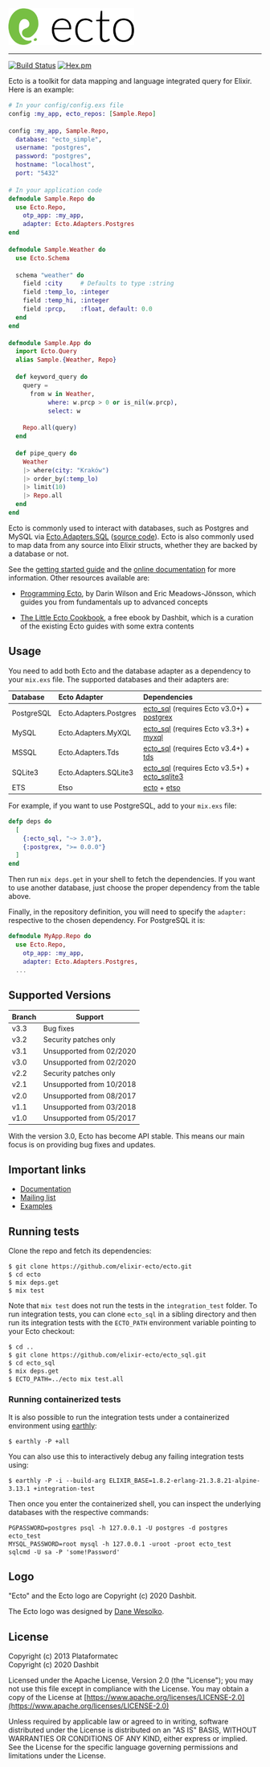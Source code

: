 <img width="250" src="https://github.com/elixir-ecto/ecto/raw/master/guides/images/logo.png" alt="Ecto">

---

[![Build Status](https://github.com/elixir-ecto/ecto/workflows/CI/badge.svg)](https://github.com/elixir-ecto/ecto/actions) [![Hex.pm](https://img.shields.io/hexpm/v/ecto.svg)](https://hex.pm/packages/ecto)

Ecto is a toolkit for data mapping and language integrated query for Elixir. Here is an example:

```elixir
# In your config/config.exs file
config :my_app, ecto_repos: [Sample.Repo]

config :my_app, Sample.Repo,
  database: "ecto_simple",
  username: "postgres",
  password: "postgres",
  hostname: "localhost",
  port: "5432"

# In your application code
defmodule Sample.Repo do
  use Ecto.Repo,
    otp_app: :my_app,
    adapter: Ecto.Adapters.Postgres
end

defmodule Sample.Weather do
  use Ecto.Schema

  schema "weather" do
    field :city     # Defaults to type :string
    field :temp_lo, :integer
    field :temp_hi, :integer
    field :prcp,    :float, default: 0.0
  end
end

defmodule Sample.App do
  import Ecto.Query
  alias Sample.{Weather, Repo}

  def keyword_query do
    query =
      from w in Weather,
           where: w.prcp > 0 or is_nil(w.prcp),
           select: w

    Repo.all(query)
  end

  def pipe_query do
    Weather
    |> where(city: "Kraków")
    |> order_by(:temp_lo)
    |> limit(10)
    |> Repo.all
  end
end
```

Ecto is commonly used to interact with databases, such as Postgres and MySQL via [Ecto.Adapters.SQL](https://hexdocs.pm/ecto_sql) ([source code](https://github.com/elixir-ecto/ecto_sql)). Ecto is also commonly used to map data from any source into Elixir structs, whether they are backed by a database or not.

See the [getting started guide](https://hexdocs.pm/ecto/getting-started.html) and the [online documentation](https://hexdocs.pm/ecto) for more information. Other resources available are:

  * [Programming Ecto](https://pragprog.com/book/wmecto/programming-ecto), by Darin Wilson and Eric Meadows-Jönsson, which guides you from fundamentals up to advanced concepts

  * [The Little Ecto Cookbook](https://dashbit.co/ebooks/the-little-ecto-cookbook), a free ebook by Dashbit, which is a curation of the existing Ecto guides with some extra contents

## Usage

You need to add both Ecto and the database adapter as a dependency to your `mix.exs` file. The supported databases and their adapters are:

Database   | Ecto Adapter           | Dependencies
:----------| :--------------------- | :-----------------------------------------------
PostgreSQL | Ecto.Adapters.Postgres | [ecto_sql][ecto_sql] (requires Ecto v3.0+) + [postgrex][postgrex]
MySQL      | Ecto.Adapters.MyXQL    | [ecto_sql][ecto_sql] (requires Ecto v3.3+) + [myxql][myxql]
MSSQL      | Ecto.Adapters.Tds      | [ecto_sql][ecto_sql] (requires Ecto v3.4+) + [tds][tds]
SQLite3    | Ecto.Adapters.SQLite3  | [ecto_sql][ecto_sql] (requires Ecto v3.5+) + [ecto_sqlite3][ecto_sqlite3]
ETS        | Etso                   | [ecto][ecto] + [etso][etso]

[ecto]: https://github.com/elixir-ecto/ecto
[ecto_sql]: https://github.com/elixir-ecto/ecto_sql
[postgrex]: https://github.com/elixir-ecto/postgrex
[myxql]: https://github.com/elixir-ecto/myxql
[tds]: https://github.com/livehelpnow/tds
[ecto_sqlite3]: https://github.com/elixir-sqlite/ecto_sqlite3
[etso]: https://github.com/evadne/etso

For example, if you want to use PostgreSQL, add to your `mix.exs` file:

```elixir
defp deps do
  [
    {:ecto_sql, "~> 3.0"},
    {:postgrex, ">= 0.0.0"}
  ]
end
```

Then run `mix deps.get` in your shell to fetch the dependencies. If you want to use another database, just choose the proper dependency from the table above.

Finally, in the repository definition, you will need to specify the `adapter:` respective to the chosen dependency. For PostgreSQL it is:

```elixir
defmodule MyApp.Repo do
  use Ecto.Repo,
    otp_app: :my_app,
    adapter: Ecto.Adapters.Postgres,
  ...
```

## Supported Versions

| Branch | Support                  |
| ------ | ------------------------ |
| v3.3   | Bug fixes                |
| v3.2   | Security patches only    |
| v3.1   | Unsupported from 02/2020 |
| v3.0   | Unsupported from 02/2020 |
| v2.2   | Security patches only    |
| v2.1   | Unsupported from 10/2018 |
| v2.0   | Unsupported from 08/2017 |
| v1.1   | Unsupported from 03/2018 |
| v1.0   | Unsupported from 05/2017 |

With the version 3.0, Ecto has become API stable. This means our main focus is on providing bug fixes and updates.

## Important links

  * [Documentation](https://hexdocs.pm/ecto)
  * [Mailing list](https://groups.google.com/forum/#!forum/elixir-ecto)
  * [Examples](https://github.com/elixir-ecto/ecto/tree/master/examples)

## Running tests

Clone the repo and fetch its dependencies:

    $ git clone https://github.com/elixir-ecto/ecto.git
    $ cd ecto
    $ mix deps.get
    $ mix test

Note that `mix test` does not run the tests in the `integration_test` folder. To run integration tests, you can clone `ecto_sql` in a sibling directory and then run its integration tests with the `ECTO_PATH` environment variable pointing to your Ecto checkout:

    $ cd ..
    $ git clone https://github.com/elixir-ecto/ecto_sql.git
    $ cd ecto_sql
    $ mix deps.get
    $ ECTO_PATH=../ecto mix test.all

### Running containerized tests

It is also possible to run the integration tests under a containerized environment using [earthly](https://earthly.dev/get-earthly):

    $ earthly -P +all

You can also use this to interactively debug any failing integration tests using:

    $ earthly -P -i --build-arg ELIXIR_BASE=1.8.2-erlang-21.3.8.21-alpine-3.13.1 +integration-test

Then once you enter the containerized shell, you can inspect the underlying databases with the respective commands:

    PGPASSWORD=postgres psql -h 127.0.0.1 -U postgres -d postgres ecto_test
    MYSQL_PASSWORD=root mysql -h 127.0.0.1 -uroot -proot ecto_test
    sqlcmd -U sa -P 'some!Password'

## Logo

"Ecto" and the Ecto logo are Copyright (c) 2020 Dashbit.

The Ecto logo was designed by [Dane Wesolko](https://www.danewesolko.com).

## License

Copyright (c) 2013 Plataformatec \
Copyright (c) 2020 Dashbit

Licensed under the Apache License, Version 2.0 (the "License");
you may not use this file except in compliance with the License.
You may obtain a copy of the License at [https://www.apache.org/licenses/LICENSE-2.0](https://www.apache.org/licenses/LICENSE-2.0)

Unless required by applicable law or agreed to in writing, software
distributed under the License is distributed on an "AS IS" BASIS,
WITHOUT WARRANTIES OR CONDITIONS OF ANY KIND, either express or implied.
See the License for the specific language governing permissions and
limitations under the License.
